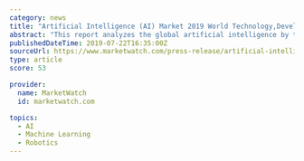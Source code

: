 ```yaml
---
category: news
title: "Artificial Intelligence (AI) Market 2019 World Technology,Development,Trends and Opportunities Market Research Report to 2023"
abstract: "This report analyzes the global artificial intelligence by type (Artificial Neural Networks, Digital Assistant, Automotive Robotics System, Embedded System), Services (Speech Recognition, Gesture Control, Robots, Language Processing) and region ..."
publishedDateTime: 2019-07-22T16:35:00Z
sourceUrl: https://www.marketwatch.com/press-release/artificial-intelligence-ai-market-2019-world-technologydevelopmenttrends-and-opportunities-market-research-report-to-2023-2019-07-22
type: article
score: 53

provider:
  name: MarketWatch
  id: marketwatch.com

topics:
  - AI
  - Machine Learning
  - Robotics
---
```

